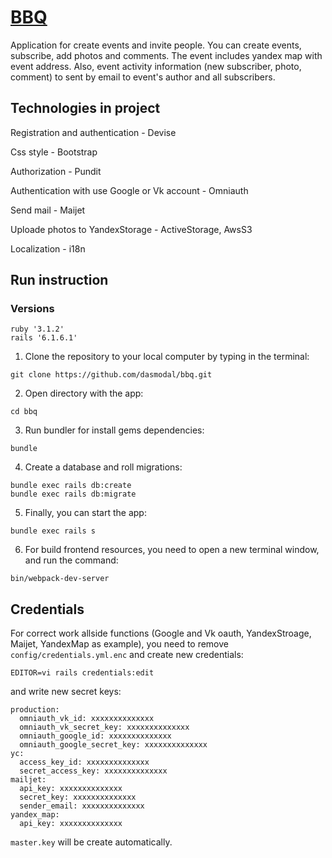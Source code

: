 # [BBQ](http://grillmeal.ru)
Application for create events and invite people. You can create events, subscribe, add photos and comments. The event includes yandex map with event address. Also, event activity information (new subscriber, photo, comment) to sent by email to event's author and all subscribers.

## Technologies in project

Registration and authentication - Devise

Css style - Bootstrap

Authorization - Pundit

Authentication with use Google or Vk account - Omniauth

Send mail - Maijet

Uploade photos to YandexStorage - ActiveStorage, AwsS3

Localization - i18n

## Run instruction
### Versions
```
ruby '3.1.2'
rails '6.1.6.1'
```

1. Clone the repository to your local computer by typing in the terminal:
```
git clone https://github.com/dasmodal/bbq.git
```
2. Open directory with the app:
```
cd bbq
```
3. Run bundler for install gems dependencies:
```
bundle
```
4. Create a database and roll migrations:
```
bundle exec rails db:create
bundle exec rails db:migrate
```
5. Finally, you can start the app:
```
bundle exec rails s
```
6. For build frontend resources, you need to open a new terminal window, and run the command:
```
bin/webpack-dev-server
```
## Credentials
For correct work allside functions (Google and Vk oauth, YandexStroage, Maijet, YandexMap as example), you need to remove `config/credentials.yml.enc` and create new credentials:

```
EDITOR=vi rails credentials:edit
```
and write new secret keys:

```
production:
  omniauth_vk_id: xxxxxxxxxxxxxx
  omniauth_vk_secret_key: xxxxxxxxxxxxxx
  omniauth_google_id: xxxxxxxxxxxxxx
  omniauth_google_secret_key: xxxxxxxxxxxxxx
yc:
  access_key_id: xxxxxxxxxxxxxx
  secret_access_key: xxxxxxxxxxxxxx
mailjet:
  api_key: xxxxxxxxxxxxxx
  secret_key: xxxxxxxxxxxxxx
  sender_email: xxxxxxxxxxxxxx
yandex_map:
  api_key: xxxxxxxxxxxxxx
```
`master.key` will be create automatically.